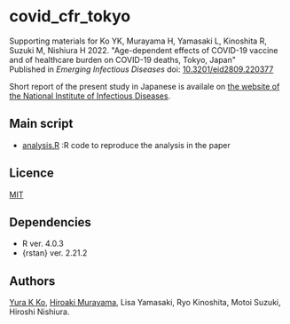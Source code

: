# covid_cfr_tokyo
Supporting materials for Ko YK, Murayama H, Yamasaki L, Kinoshita R, Suzuki M, Nishiura H 2022. "Age-dependent effects of COVID-19 vaccine and of healthcare burden on COVID-19 deaths, Tokyo, Japan" <br>
Published in *Emerging Infectious Diseases* doi: [10.3201/eid2809.220377](https://doi.org/10.3201/eid2809.220377)

Short report of the present study in Japanese is availale on [the website of the National Institute of Infectious Diseases](https://www.niid.go.jp/niid/ja/2019-ncov/2484-idsc/10873-covid19-65.html).

## Main script
- [analysis.R](https://github.com/KoKYura/covid19_cfr_ve_tokyo/blob/main/src/analysis.R) :R code to reproduce the analysis in the paper

## Licence
[MIT](https://github.com/KoKYura/covid19_cfr_ve_tokyo/blob/main/LICENSE)

## Dependencies
* R ver. 4.0.3
* {rstan} ver. 2.21.2

## Authors
[Yura K Ko](https://github.com/KoKYura), [Hiroaki Murayama](https://github.com/hiroaki-murayama), Lisa Yamasaki, Ryo Kinoshita, Motoi Suzuki, Hiroshi Nishiura.
